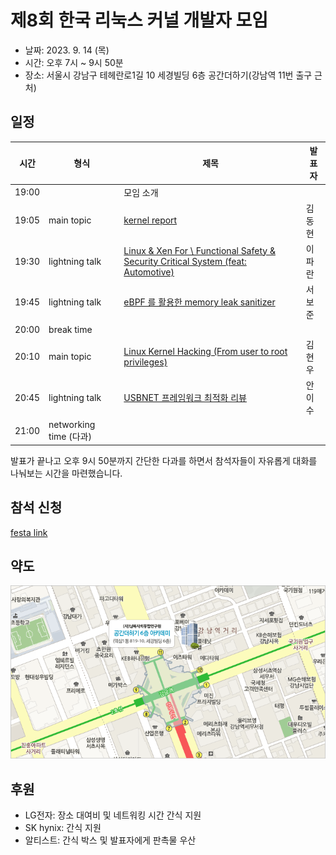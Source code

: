 # 제8회 한국 리눅스 커널 개발자 모임

* 날짜: 2023. 9. 14 (목)
* 시간: 오후 7시 ~ 9시 50분
* 장소: 서울시 강남구 테헤란로1길 10 세경빌딩 6층 공간더하기(강남역 11번 출구 근처)

## 일정

| 시간 | 형식 | 제목 | 발표자 |
|----|----|----|----|
| 19:00 | | 모임 소개 | |
| 19:05 | main topic | [kernel report](session-01/) | 김동현 |
| 19:30 | lightning talk | [Linux & Xen For \\ Functional Safety & Security Critical System (feat: Automotive)](lightning-01) | 이파란 |
| 19:45 | lightning talk | [eBPF 를 활용한 memory leak sanitizer](lightning-02) | 서보준 |
| 20:00 | break time | | |
| 20:10 | main topic | [Linux Kernel Hacking (From user to root privileges)](session-02) | 김현우 |
| 20:45 | lightning talk | [USBNET 프레임워크 최적화 리뷰](lightning-03) | 안이수 |
| 21:00 | networking time (다과) | |

발표가 끝나고 오후 9시 50분까지 간단한 다과를 하면서 참석자들이
자유롭게 대화를 나눠보는 시간을 마련했습니다.

## 참석 신청
[festa link](https://festa.io/events/3901)

## 약도

![공간더하기 약도](./space_plus.gif)

## 후원
* LG전자: 장소 대여비 및 네트워킹 시간 간식 지원
* SK hynix: 간식 지원
* 알티스트: 간식 박스 및 발표자에게 판촉물 우산
